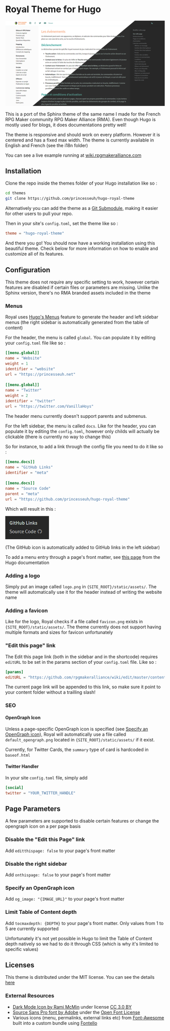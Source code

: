 # Royal Theme for Hugo

![Preview](github_assets/light_dark.png)

This is a port of the Sphinx theme of the same name I made for the French RPG Maker community RPG Maker Alliance (RMA). Even though Hugo is mostly used for blogs, it does documentations pretty well!

The theme is responsive and should work on every platform. However it is centered and has a fixed max width. The theme is currently available in English and French (see the i18n folder)

You can see a live example running at [wiki.rpgmakeralliance.com](https://wiki.rpgmakeralliance.com)

## Installation

Clone the repo inside the themes folder of your Hugo installation like so :

```bash
cd themes
git clone https://github.com/princesseuh/hugo-royal-theme
```

Alternatively you can add the theme as a [Git Submodule](https://git-scm.com/book/en/v2/Git-Tools-Submodules), making it easier for other users to pull your repo.

Then in your site's `config.toml`, set the theme like so :

```toml
theme = "hugo-royal-theme"
```

And there you go! You should now have a working installation using this beautiful theme. Check below for more information on how to enable and customize all of its features.

## Configuration

This theme does not require any specific setting to work, however certain features are disabled if certain files or parameters are missing. Unlike the Sphinx version, there's no RMA branded assets included in the theme

### Menus

Royal uses [Hugo's Menus](https://gohugo.io/content-management/menus/) feature to generate the header and left sidebar menus (the right sidebar is automatically generated from the table of content)

For the header, the menu is called `global`. You can populate it by editing your `config.toml` file like so :

```toml
[[menu.global]]
name = "Website"
weight = 1
identifier = "website"
url = "https://princesseuh.net"

[[menu.global]]
name = "Twitter"
weight = 2
identifier = "twitter"
url = "https://twitter.com/VanillaHoys"

```

The header menu currently doesn't support parents and submenus.

For the left sidebar, the menu is called `docs`. Like for the header, you can populate it by editing the `config.toml`, however only childs will actually be clickable (there is currently no way to change this)

So for instance, to add a link through the config file you need to do it like so :

```toml
[[menu.docs]]
name = "GitHub Links"
identifier = "meta"

[[menu.docs]]
name = "Source Code"
parent = "meta"
url = "https://github.com/princesseuh/hugo-royal-theme"
```

Which will result in this :

![Example Menu](github_assets/sidebar-menu-example.png)

(The GitHub icon is automatically added to GitHub links in the left sidebar)

To add a menu entry through a page's front matter, see [this page](https://gohugo.io/content-management/menus/#add-content-to-menus) from the Hugo documentation


### Adding a logo

Simply put an image called `logo.png` in `{SITE_ROOT}/static/assets/`. The theme will automatically use it for the header instead of writing the website name

### Adding a favicon

Like for the logo, Royal checks if a file called `favicon.png` exists in `{SITE_ROOT}/static/assets/`. The theme currently does not support having multiple formats and sizes for favicon unfortunately

### "Edit this page" link

The Edit this page link (both in the sidebar and in the shortcode) requires `editURL` to be set in the params section of your `config.toml` file. Like so :

```toml
[params]
editURL = "https://github.com/rpgmakeralliance/wiki/edit/master/content"
```

The current page link will be appended to this link, so make sure it point to your content folder without a trailling slash!


### SEO

#### OpenGraph Icon

Unless a page-specific OpenGraph icon is specified (see [Specify an OpenGraph icon](#specify-an-opengraph-icon)), Royal will automatically use a file called `default_opengraph.png` located in `{SITE_ROOT}/static/assets/` if it exist.

Currently, for Twitter Cards, the `summary` type of card is hardcoded in `baseof.html`


#### Twitter Handler

In your site `config.toml` file, simply add

```toml
[social]
twitter = "YOUR_TWITTER_HANDLE"
```

## Page Parameters

A few parameters are supported to disable certain features or change the opengraph icon on a per page basis

### Disable the "Edit this Page" link

Add `editthispage: false` to your page's front matter

### Disable the right sidebar

Add `onthispage: false` to your page's front matter

### Specify an OpenGraph icon

Add `og_image: "{IMAGE_URL}"` to your page's front matter

### Limit Table of Content depth

Add `tocmaxdepth: {DEPTH}` to your page's front matter. Only values from 1 to 5 are currently supported

Unfortunately it's not yet possible in Hugo to limit the Table of Content depth natively so we had to do it through CSS (which is why it's limited to specific values)

## Licenses

This theme is distributed under the MIT license. You can see the details [here](LICENSE)

### External Resources
- [Dark Mode Icon by Rami McMin](https://www.flaticon.com/free-icon/moon-phase-outline_53381#term=Moon&page=2&position=43) under license [CC 3.0 BY](https://creativecommons.org/licenses/by/3.0/)
- [Source Sans Pro font by Adobe](https://fonts.google.com/specimen/Source+Sans+Pro) under the [Open Font License](http://scripts.sil.org/cms/scripts/page.php?site_id=nrsi&id=OFL_web)
- Various icons (menu, permalinks, external links etc) from [Font-Awesome](https://fontawesome.com/) built into a custom bundle using [Fontello](http://fontello.com/)
